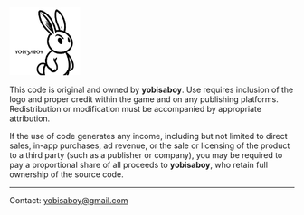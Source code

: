 <img src="https://github.com/yobisaboy/Resume/blob/main/yobisaboyLogo.png" alt="yobisaboy Logo" height="120" />

This code is original and owned by **yobisaboy**. Use requires inclusion of the logo and proper credit within the game and on any publishing platforms. Redistribution or modification must be accompanied by appropriate attribution.

If the use of code generates any income, including but not limited to direct sales, in-app purchases, ad revenue, or the sale or licensing of the product to a third party (such as a publisher or company), you may be required to pay a proportional share of all proceeds to **yobisaboy**, who retain full ownership of the source code.

---
Contact: [yobisaboy@gmail.com](mailto:yobisaboy@gmail.com)
